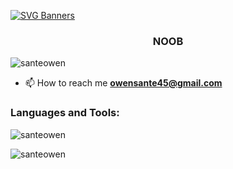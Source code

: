 [![SVG Banners](https://svg-banners.vercel.app/api?type=rainbow&text1=OWEN%20SANTE%20🔧&width=800&height=400)](https://github.com/Akshay090/svg-banners)
<h3 align="center">NOOB</h3>
<p align="left"> <img src="https://komarev.com/ghpvc/?username=santeowen&label=Profile%20views&color=0e75b6&style=flat" alt="santeowen" /> </p>

- 📫 How to reach me **owensante45@gmail.com**

<h3 align="left">Languages and Tools:</h3>

<p><img align="center" src="https://github-readme-stats.vercel.app/api/top-langs?username=santeowen&show_icons=true&locale=en&layout=compact" alt="santeowen" /></p>

<p><img align="center" src="https://github-readme-streak-stats.herokuapp.com/?user=santeowen&" alt="santeowen" /></p>

